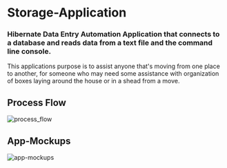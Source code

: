 # Storage-Application
### Hibernate Data Entry Automation Application that connects to a database and reads data from a text file and the command line console.

This applications purpose is to assist anyone that's moving from one place to another, for someone who may need some assistance with organization of boxes laying around the house or in a shead from a move.
 
## Process Flow
![process_flow](https://github.com/BrianMartinGit/Storage-Application/blob/master/images/Process%20Flow.png)

## App-Mockups
![app-mockups](https://github.com/BrianMartinGit/Storage-Application/blob/master/images/Web%201920%20%E2%80%93%204.png)
